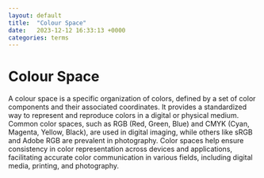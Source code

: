 ```yaml
---
layout: default
title:  "Colour Space"
date:   2023-12-12 16:33:13 +0000
categories: terms
---
```



# Colour Space

A colour space is a specific organization of colors, defined by a set of color components and their associated coordinates. It provides a standardized way to represent and reproduce colors in a digital or physical medium. Common color spaces, such as RGB (Red, Green, Blue) and CMYK (Cyan, Magenta, Yellow, Black), are used in digital imaging, while others like sRGB and Adobe RGB are prevalent in photography. Color spaces help ensure consistency in color representation across devices and applications, facilitating accurate color communication in various fields, including digital media, printing, and photography.